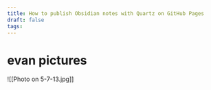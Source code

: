 ```yaml
---
title: How to publish Obsidian notes with Quartz on GitHub Pages
draft: false
tags:
---
```

# evan pictures

![[Photo on 5-7-13.jpg]]